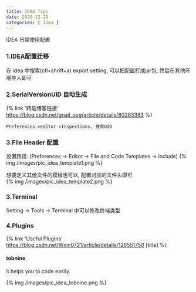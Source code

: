 ```yaml
---
title: IDEA Tips
date: 2020-12-29
categories: [ Idea ]
---
```


IDEA 日常使用配置

<!-- more -->

### 1.IDEA配置迁移

在 idea 中搜索(ctl+shrift+a) export setting, 可以把配置打成jar包, 然后在其他环境导入即可

### 2.SerialVersionUID 自动生成

{% link '转载博客链接' https://blog.csdn.net/gnail_oug/article/details/80263383 %}

```
Preferences->editor->Inspections, 搜索UID
```

### 3.File Header 配置

设置路径: (Preferences -> Editor -> File and Code Templates -> include)
{% img /images/pic_idea_template1.png %}

想要定义其他文件的模板也可以, 配置对应的文件头即可  
{% img /images/pic_idea_template2.png %}

### 3.Terminal

Setting -> Tools -> Terminal 中可以修改终端类型

### 4.Plugins

{% link 'Useful Plugins' https://blog.csdn.net/Wxin0721/article/details/126551750 [title] %}

#### tobnine

it helps you to code easily.

{% img /images/pic_idea_tobnine.png %}